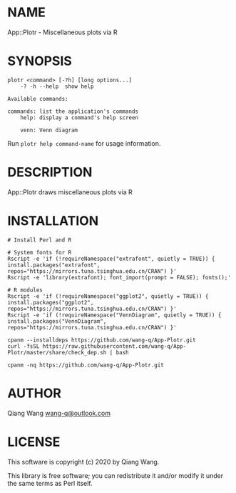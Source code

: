 # NAME

App::Plotr - Miscellaneous plots via R

# SYNOPSIS

    plotr <command> [-?h] [long options...]
        -? -h --help  show help

    Available commands:

    commands: list the application's commands
        help: display a command's help screen

        venn: Venn diagram

Run `plotr help command-name` for usage information.

# DESCRIPTION

App::Plotr draws miscellaneous plots via R

# INSTALLATION

    # Install Perl and R

    # System fonts for R
    Rscript -e 'if (!requireNamespace("extrafont", quietly = TRUE)) { install.packages("extrafont", repos="https://mirrors.tuna.tsinghua.edu.cn/CRAN") }'
    Rscript -e 'library(extrafont); font_import(prompt = FALSE); fonts();'
    
    # R modules
    Rscript -e 'if (!requireNamespace("ggplot2", quietly = TRUE)) { install.packages("ggplot2", repos="https://mirrors.tuna.tsinghua.edu.cn/CRAN") }'
    Rscript -e 'if (!requireNamespace("VennDiagram", quietly = TRUE)) { install.packages("VennDiagram", repos="https://mirrors.tuna.tsinghua.edu.cn/CRAN") }'

    cpanm --installdeps https://github.com/wang-q/App-Plotr.git
    curl -fsSL https://raw.githubusercontent.com/wang-q/App-Plotr/master/share/check_dep.sh | bash

    cpanm -nq https://github.com/wang-q/App-Plotr.git

# AUTHOR

Qiang Wang <wang-q@outlook.com>

# LICENSE

This software is copyright (c) 2020 by Qiang Wang.

This library is free software; you can redistribute it and/or modify
it under the same terms as Perl itself.
